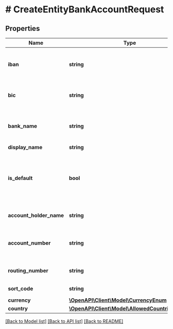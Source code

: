 # # CreateEntityBankAccountRequest

## Properties

Name | Type | Description | Notes
------------ | ------------- | ------------- | -------------
**iban** | **string** | The IBAN of the entity’s bank account. | [optional]
**bic** | **string** | The BIC of the entity’s bank account. | [optional]
**bank_name** | **string** | The name of the entity’s bank account. | [optional]
**display_name** | **string** |  | [optional]
**is_default** | **bool** | Marks if a bank account should be used by default. Only 1 can be True | [optional] [default to false]
**account_holder_name** | **string** | Account holder&#39;s name | [optional]
**account_number** | **string** | Account number (required if IBAN is not provided) | [optional]
**routing_number** | **string** | Routing number (US) | [optional]
**sort_code** | **string** | Sort code (GB) | [optional]
**currency** | [**\OpenAPI\Client\Model\CurrencyEnum**](CurrencyEnum.md) |  |
**country** | [**\OpenAPI\Client\Model\AllowedCountriesCodes**](AllowedCountriesCodes.md) |  |

[[Back to Model list]](../../README.md#models) [[Back to API list]](../../README.md#endpoints) [[Back to README]](../../README.md)
